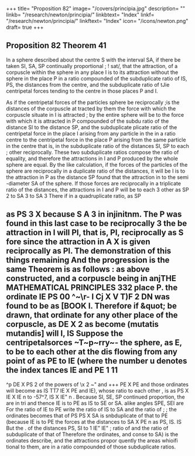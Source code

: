 +++
title= "Proposition 82"
image= "/covers/principia.jpg"
description= ""
linkb= "/research/newton/principia/"
linkbtext= "Index"
linkf= "/research/newton/principia/"
linkftext= "Index"
icon= "/icons/newton.png"
draft= true
+++

## Proposition 82 Theorem 41

In a sphere described about the centre S with the interval SA, if there be
taken SI, SA, SP continually proportional ; ! sat/, that the attraction,
of a corpuscle within the sphere in any place I is to its attraction without
the sphere in the place P in a ratio compounded of the subduplicate
ratio of IS, PS, the distances from the centre, and the subduplicate
ratio of tJie centripetal forces tending to the centre in those places P and I.

As if the centripetal forces of the particles
sphere be reciprocally
;is the distances of the
corpuscle at
tracted by them
the force with which
the corpuscle situate in I is attracted
;
by the entire sphere will be to the
force
with which
it is
attracted in
P
compounded of the subdu
ratio
of the distance SI to the distance SP, and the subduplicate
plicate
ratio of the centripetal force in the place I
arising from any particle in the
in a ratio
centre to the centripetal force in the place P arising from the same particle in
the centre that is, in the subduplicate ratio of the distances SI, SP to each
;
other reciprocally.
These two subduplicate ratios compose the ratio of
equality, and therefore the attractions in I and P produced by the whole
sphere are equal.
By the like calculation, if the forces of the particles of
the sphere are reciprocally in a duplicate ratio of the distances, it will be
I is to the attraction in P as the distance SP
found that the attraction in
to the
semi -diameter
SA
of the sphere.
If those forces are reciprocally in
a triplicate ratio of the distances, the attractions in I and P will be to each
3
other as SP 2 to SA 3
to SA 3
There
if in a quadruplicate ratio, as SP

as
PS 3 X
because
S A 3
in injinitnm.
The
P
was found in
this last case to be reciprocally
3
the
be
attraction in I will
PI, that is,
PI,
reciprocally as S
fore since the attraction in
A X
is
given reciprocally as PI.
The demonstration of this
things remaining
And
the progression is the same
Theorem is as follows
:
as above constructed, and a corpuscle being in anjTHE MATHEMATICAL PRINCIPLES
332
place P. the ordinate
IE
PS
00
^~\r-
I Cj X V
T)F 2
DN
was found
to be as
[BOOK I.
Therefore if
\&quot;
be drawn, that ordinate for any other place of the corpuscle, as
DE X
2
as
become (mutatis mutandis]
will
I,
IS
Suppose the centripetalsorces
~T~p~rry~-
the sphere, as E, to be to each other at the dis
flowing from any point of
as PE to IE (where the number u denotes the index
tances IE and
PE
1
11
-
^p
DE X PS
2
of the powers of
\x
2
~&quot;
and
+++
PE X PE
and those ordinates will become as
IS
TT7
IE X
PE and IE),
whose ratio to each other
,
is
as
PS X IE X IE n
to
-57^7,
IS
X
IE&quot;
n
.
Because SI, SE,
SP
continued proportion, the
are in
tri
and thence IE is to PE as IS to SE or SA.
alike
angles SPE, SEI are
For the ratio of IE to PE write the ratio of IS to SA and the ratio of
;
;
the ordinates becomes that of
PS
PS X
SA is snbduplicate of that
to PE (because IE is to PE
the forces at the distances
to
SA X PE
n
as
PS, IS.
IS
But the
.
of the distances PS, SI
to
1
IE&quot;
IE&quot;
;
ratio of
and the ratio of
subduplicate of that of
Therefore the ordinates, and conse
to
SA)
is
the ordinates describe, and the attractions propor
quently the areas whioifi
tional to them, are in a ratio compounded of those subduplicate ratios.
